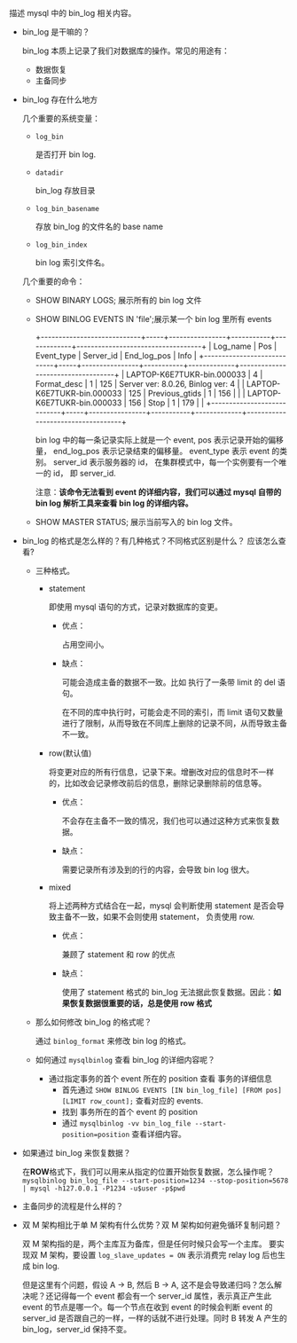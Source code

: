 描述 mysql 中的 bin_log 相关内容。

- bin_log 是干嘛的？

    bin_log 本质上记录了我们对数据库的操作。常见的用途有：
    - 数据恢复
    - 主备同步


- bin_log 存在什么地方

    几个重要的系统变量：

    - `log_bin`

        是否打开 bin log.

    - `datadir`

        bin_log 存放目录

    - `log_bin_basename`

        存放 bin_log 的文件名的 base name

    - `log_bin_index`

        bin log 索引文件名。
    

    几个重要的命令：
    - SHOW BINARY LOGS; 展示所有的 bin log 文件
    - SHOW BINLOG EVENTS IN 'file';展示某一个 bin log 里所有 events

        +----------------------------+-----+----------------+-----------+-------------+-----------------------------------+
        | Log_name                   | Pos | Event_type     | Server_id | End_log_pos | Info                              |
        +----------------------------+-----+----------------+-----------+-------------+-----------------------------------+
        | LAPTOP-K6E7TUKR-bin.000033 |   4 | Format_desc    |         1 |         125 | Server ver: 8.0.26, Binlog ver: 4 |
        | LAPTOP-K6E7TUKR-bin.000033 | 125 | Previous_gtids |         1 |         156 |                                   |
        | LAPTOP-K6E7TUKR-bin.000033 | 156 | Stop           |         1 |         179 |                                   |
        +----------------------------+-----+----------------+-----------+-------------+-----------------------------------+

        bin log 中的每一条记录实际上就是一个 event, pos 表示记录开始的偏移量， end_log_pos 表示记录结束的偏移量。 event_type 表示 event 的类别。 server_id 表示服务器的 id， 在集群模式中，每一个实例要有一个唯一的 id， 即 server_id.

        注意：**该命令无法看到 event 的详细内容，我们可以通过 mysql 自带的 bin log 解析工具来查看 bin log 的详细内容。**
    
    - SHOW MASTER STATUS; 展示当前写入的 bin log 文件。

- bin_log 的格式是怎么样的？有几种格式？不同格式区别是什么？ 应该怎么查看?

    - 三种格式。
      - statement

          即使用 mysql 语句的方式，记录对数据库的变更。
          - 优点：
              
              占用空间小。
          
          - 缺点：
              
              可能会造成主备的数据不一致。比如 执行了一条带 limit 的 del 语句。

              在不同的库中执行时，可能会走不同的索引，而 limit 语句又数量进行了限制，从而导致在不同库上删除的记录不同，从而导致主备不一致。

      - row(默认值)

          将变更对应的所有行信息，记录下来。增删改对应的信息时不一样的，比如改会记录修改前后的信息，删除记录删除前的信息等。

          - 优点：

              不会存在主备不一致的情况，我们也可以通过这种方式来恢复数据。

          - 缺点：

              需要记录所有涉及到的行的内容，会导致 bin log 很大。

      - mixed

          将上述两种方式结合在一起，mysql 会判断使用 statement 是否会导致主备不一致，如果不会则使用 statement， 负责使用 row.

          - 优点：

              兼顾了 statement 和 row 的优点

          - 缺点：

            使用了 statement 格式的 bin_log 无法据此恢复数据。因此：**如果恢复数据很重要的话，总是使用 row 格式**

    - 那么如何修改 bin_log 的格式呢？

        通过 `binlog_format` 来修改 bin log 的格式。

    - 如何通过 `mysqlbinlog` 查看 bin_log 的详细内容呢？

        - 通过指定事务的首个 event 所在的 position 查看 事务的详细信息
            - 首先通过 `SHOW BINLOG EVENTS [IN bin_log_file] [FROM pos] [LIMIT row_count];` 查看对应的 events.
            - 找到 事务所在的首个 event 的 position
            - 通过 `mysqlbinlog -vv bin_log_file --start-position=position` 查看详细内容。

- 如果通过 bin_log 来恢复数据？

    在**ROW**格式下，我们可以用来从指定的位置开始恢复数据，怎么操作呢？
    `mysqlbinlog bin_log_file --start-position=1234 --stop-position=5678 | mysql -h127.0.0.1 -P1234 -u$user -p$pwd`

- 主备同步的流程是什么样的？


- 双 M 架构相比于单 M 架构有什么优势？双 M 架构如何避免循环复制问题？

    双 M 架构指的是，两个主库互为备库，但是任何时候只会写一个主库。
    要实现双 M 架构，要设置 `log_slave_updates = ON` 表示消费完 relay log 后也生成 bin log.

    但是这里有个问题，假设 A -> B, 然后 B -> A, 这不是会导致递归吗？怎么解决呢？还记得每一个 event 都会有一个 server_id 属性，表示真正产生此 event 的节点是哪一个。每一个节点在收到 event 的时候会判断 event 的 server_id 是否跟自己的一样，一样的话就不进行处理。同时 B 转发 A 产生的 bin_log，server_id 保持不变。